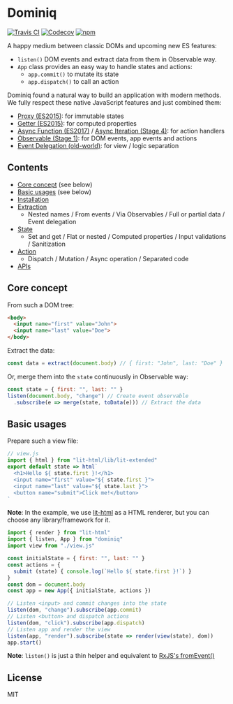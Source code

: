 # Dominiq

[![Travis CI](https://img.shields.io/travis/cognitom/dominiq/master.svg)](https://travis-ci.org/cognitom/dominiq) [![Codecov](https://img.shields.io/codecov/c/github/cognitom/dominiq/master.svg)](https://codecov.io/gh/cognitom/dominiq) [![npm](https://img.shields.io/npm/v/dominiq.svg)](https://www.npmjs.org/package/dominiq)

A happy medium between classic DOMs and upcoming new ES features:

- `listen()` DOM events and extract data from them in Observable way.
- `App` class provides an easy way to handle states and actions:
  - `app.commit()` to mutate its state
  - `app.dispatch()` to call an action

Dominiq found a natural way to build an application with modern methods. We fully respect these native JavaScript features and just combined them:

- [Proxy (ES2015)](https://developer.mozilla.org/en-US/docs/Web/JavaScript/Reference/Global_Objects/Proxy): for immutable states
- [Getter (ES2015)](https://developer.mozilla.org/en-US/docs/Web/JavaScript/Reference/Functions/get): for computed properties
- [Async Function (ES2017)](https://developer.mozilla.org/en-US/docs/Web/JavaScript/Reference/Statements/async_function) / [Async Iteration (Stage 4)](https://github.com/tc39/proposal-async-iteration): for action handlers
- [Observable (Stage 1)](https://github.com/tc39/proposal-observable): for DOM events, app events and actions
- [Event Delegation (old-world)](https://developer.mozilla.org/en-US/docs/Web/API/Event/target): for view / logic separation

## Contents

- [Core concept](#core-concept) (see below)
- [Basic usages](#basic-usages) (see below)
- [Installation](docs/installation.md)
- [Extraction](docs/extraction.md)
	- Nested names / From events / Via Observables / Full or partial data / Event delegation
- [State](docs/state.md)
	- Set and get / Flat or nested / Computed properties / Input validations / Sanitization
- [Action](docs/action.md)
	- Dispatch / Mutation / Async operation / Separated code
- [APIs](docs/api.md)

## Core concept

From such a DOM tree:

```html
<body>
  <input name="first" value="John">
  <input name="last" value="Doe">
</body>
```

Extract the data:

```javascript
const data = extract(document.body) // { first: "John", last: "Doe" }
```

Or, merge them into the `state` continuously in Observable way:

```javascript
const state = { first: "", last: "" }
listen(document.body, "change") // Create event observable
  .subscribe(e => merge(state, toData(e))) // Extract the data
```

## Basic usages

Prepare such a view file:

```javascript
// view.js
import { html } from "lit-html/lib/lit-extended"
export default state => html`
  <h1>Hello ${ state.first }!</h1>
  <input name="first" value="${ state.first }">
  <input name="last" value="${ state.last }">
  <button name="submit">Click me!</button>
`
```

**Note**: In the example, we use [lit-html](https://github.com/Polymer/lit-html) as a HTML renderer, but you can choose any library/framework for it.

```javascript
import { render } from "lit-html"
import { listen, App } from "dominiq"
import view from "./view.js"

const initialState = { first: "", last: "" }
const actions = {
  submit (state) { console.log(`Hello ${ state.first }!`) }
}
const dom = document.body
const app = new App({ initialState, actions })

// Listen <input> and commit changes into the state
listen(dom, "change").subscribe(app.commit)
// Listen <button> and dispatch actions
listen(dom, "click").subscribe(app.dispatch)
// Listen app and render the view
listen(app, "render").subscribe(state => render(view(state), dom))
app.start()
```

**Note**: `listen()` is just a thin helper and equivalent to [RxJS's fromEvent()](http://reactivex.io/rxjs/class/es6/Observable.js~Observable.html#static-method-fromEvent)

## License

MIT
